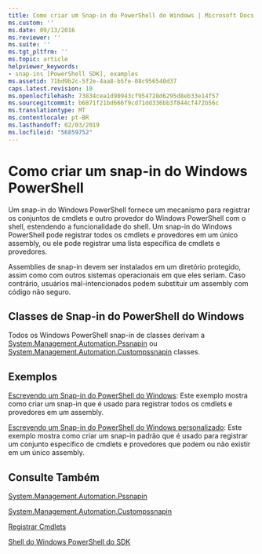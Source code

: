 ```yaml
---
title: Como criar um Snap-in do PowerShell do Windows | Microsoft Docs
ms.custom: ''
ms.date: 09/13/2016
ms.reviewer: ''
ms.suite: ''
ms.tgt_pltfrm: ''
ms.topic: article
helpviewer_keywords:
- snap-ins [PowerShell SDK], examples
ms.assetid: 71bd9b2c-5f2e-4aa8-b5fe-08c956540d37
caps.latest.revision: 10
ms.openlocfilehash: 73834cea1d90943cf954728d6295d8eb33e14f57
ms.sourcegitcommit: b6871f21bd666f9cd71dd336bb3f844cf472b56c
ms.translationtype: MT
ms.contentlocale: pt-BR
ms.lasthandoff: 02/03/2019
ms.locfileid: "56859752"
---
```

# <a name="how-to-create-a-windows-powershell-snap-in"></a>Como criar um snap-in do Windows PowerShell

Um snap-in do Windows PowerShell fornece um mecanismo para registrar os conjuntos de cmdlets e outro provedor do Windows PowerShell com o shell, estendendo a funcionalidade do shell. Um snap-in do Windows PowerShell pode registrar todos os cmdlets e provedores em um único assembly, ou ele pode registrar uma lista específica de cmdlets e provedores.

Assemblies de snap-in devem ser instalados em um diretório protegido, assim como com outros sistemas operacionais em que eles seriam. Caso contrário, usuários mal-intencionados podem substituir um assembly com código não seguro.

## <a name="windows-powershell-snap-in-classes"></a>Classes de Snap-in do PowerShell do Windows

Todos os Windows PowerShell snap-in de classes derivam a [System.Management.Automation.Pssnapin](/dotnet/api/System.Management.Automation.PSSnapIn) ou [System.Management.Automation.Custompssnapin](/dotnet/api/System.Management.Automation.CustomPSSnapIn) classes.

## <a name="examples"></a>Exemplos

[Escrevendo um Snap-in do PowerShell do Windows](./writing-a-windows-powershell-snap-in.md): Este exemplo mostra como criar um snap-in que é usado para registrar todos os cmdlets e provedores em um assembly.

[Escrevendo um Snap-in do PowerShell do Windows personalizado](./writing-a-custom-windows-powershell-snap-in.md): Este exemplo mostra como criar um snap-in padrão que é usado para registrar um conjunto específico de cmdlets e provedores que podem ou não existir em um único assembly.

## <a name="see-also"></a>Consulte Também

[System.Management.Automation.Pssnapin](/dotnet/api/System.Management.Automation.PSSnapIn)

[System.Management.Automation.Custompssnapin](/dotnet/api/System.Management.Automation.CustomPSSnapIn)

[Registrar Cmdlets](./registering-cmdlets.md)

[Shell do Windows PowerShell do SDK](../windows-powershell-reference.md)
